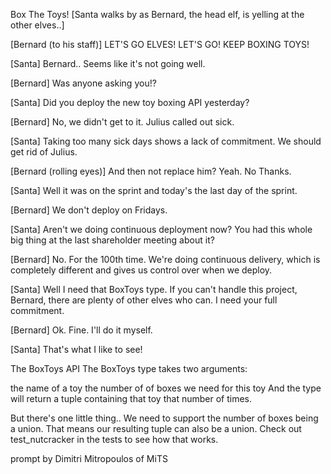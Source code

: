 Box The Toys!
[Santa walks by as Bernard, the head elf, is yelling at the other elves..]

[Bernard (to his staff)] LET'S GO ELVES! LET'S GO! KEEP BOXING TOYS!

[Santa] Bernard.. Seems like it's not going well.

[Bernard] Was anyone asking you!?

[Santa] Did you deploy the new toy boxing API yesterday?

[Bernard] No, we didn't get to it. Julius called out sick.

[Santa] Taking too many sick days shows a lack of commitment. We should get rid of Julius.

[Bernard (rolling eyes)] And then not replace him? Yeah. No Thanks.

[Santa] Well it was on the sprint and today's the last day of the sprint.

[Bernard] We don't deploy on Fridays.

[Santa] Aren't we doing continuous deployment now? You had this whole big thing at the last shareholder meeting about it?

[Bernard] No. For the 100th time. We're doing continuous delivery, which is completely different and gives us control over when we deploy.

[Santa] Well I need that BoxToys type. If you can't handle this project, Bernard, there are plenty of other elves who can. I need your full commitment.

[Bernard] Ok. Fine. I'll do it myself.

[Santa] That's what I like to see!

The BoxToys API
The BoxToys type takes two arguments:

the name of a toy
the number of of boxes we need for this toy
And the type will return a tuple containing that toy that number of times.

But there's one little thing.. We need to support the number of boxes being a union. That means our resulting tuple can also be a union. Check out test_nutcracker in the tests to see how that works.

prompt by Dimitri Mitropoulos of MiTS